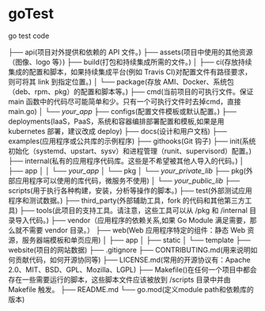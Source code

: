 # goTest
go test code


├── api(项目对外提供和依赖的 API 文件。)
├── assets(项目中使用的其他资源（图像、logo 等）)
├── build(打包和持续集成所需的文件。)
│   ├── ci(存放持续集成的配置和脚本，如果持续集成平台(例如 Travis CI)对配置文件有路径要求，则可将其 link 到指定位置。)
│   └── package(存放 AMI、Docker、系统包（deb、rpm、pkg）的配置和脚本等。)
├── cmd(当前项目的可执行文件。保证 main 函数中的代码尽可能简单和少。只有一个可执行文件时去掉cmd，直接main.go)
│   └── _your_app_
├── configs(配置文件模板或默认配置。)
├── deployments(IaaS，PaaS，系统和容器编排部署配置和模板,如果是用 kubernetes 部署，建议改成 deploy)
├── docs(设计和用户文档)
├── examples(应用程序或公共库的示例程序)
├── githooks(Git 钩子)
├── init(系统初始化（systemd、upstart、sysv）和进程管理（runit、supervisord）配置。)
├── internal(私有的应用程序代码库。这些是不希望被其他人导入的代码。)
│   ├── app
│   │   └── _your_app_
│   └── pkg
│       └── _your_private_lib_
├── pkg(外部应用程序可以使用的库代码，微服务不使用)
│   └── _your_public_lib_
├── scripts(用于执行各种构建，安装，分析等操作的脚本。)
├── test(外部测试应用程序和测试数据。)
├── third_party(外部辅助工具，fork 的代码和其他第三方工具)
├── tools(此项目的支持工具。请注意，这些工具可以从 /pkg 和 /internal 目录导入代码。)
├── vendor（应用程序的依赖关系,如果 Go Module 满足需要，那么就不需要 vendor 目录。）
├── web(Web 应用程序特定的组件：静态 Web 资源，服务器端模板和单页应用)
│   ├── app
│   ├── static
│   └── template
├── website(项目的网站数据)
├── .gitignore
├── CONTRIBUTING.md(用来说明如何贡献代码，如何开源协同等)
├── LICENSE.md(常用的开源协议有：Apache 2.0、MIT、BSD、GPL、Mozilla、LGPL)
├── Makefile()在任何一个项目中都会存在一些需要运行的脚本，这些脚本文件应该被放到 /scripts 目录中并由 Makefile 触发。
├── README.md
└── go.mod(定义module path和依赖库的版本)
